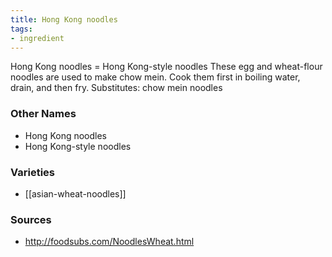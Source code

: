 ```yaml
---
title: Hong Kong noodles
tags:
- ingredient
---
```

Hong Kong noodles = Hong Kong-style noodles These egg and wheat-flour noodles are used to make chow mein. Cook them first in boiling water, drain, and then fry. Substitutes: chow mein noodles

### Other Names

* Hong Kong noodles
* Hong Kong-style noodles

### Varieties

* [[asian-wheat-noodles]]

### Sources
* http://foodsubs.com/NoodlesWheat.html
